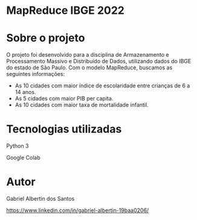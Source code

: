 # MapReduce IBGE 2022

# Sobre o projeto

O projeto foi desenvolvido para a disciplina de Armazenamento e Processamento Massivo e Distribuído de Dados, utilizando dados do IBGE do estado de São Paulo. Com o modelo MapReduce, buscamos as seguintes informações:

* As 10 cidades com maior índice de escolaridade entre crianças de 6 a 14 anos.
* As 5 cidades com maior PIB per capita.
* As 10 cidades com maior taxa de mortalidade infantil.

# Tecnologias utilizadas
Python 3

Google Colab

# Autor

Gabriel Albertin dos Santos

https://www.linkedin.com/in/gabriel-albertin-19baa0206/

